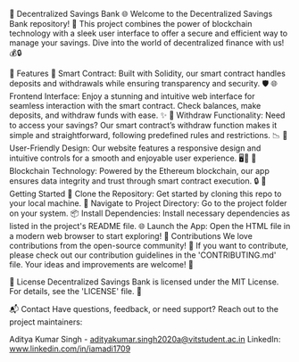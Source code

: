 🏦 Decentralized Savings Bank 🌐
Welcome to the Decentralized Savings Bank repository! 🚀 This project combines the power of blockchain technology with a sleek user interface to offer a secure and efficient way to manage your savings. Dive into the world of decentralized finance with us! 💰🔒

🌟 Features
🤖 Smart Contract: Built with Solidity, our smart contract handles deposits and withdrawals while ensuring transparency and security. 🛡️
🌐 Frontend Interface: Enjoy a stunning and intuitive web interface for seamless interaction with the smart contract. Check balances, make deposits, and withdraw funds with ease. ✨
💸 Withdraw Functionality: Need to access your savings? Our smart contract’s withdraw function makes it simple and straightforward, following predefined rules and restrictions. 📉
🎨 User-Friendly Design: Our website features a responsive design and intuitive controls for a smooth and enjoyable user experience. 🖥️📱
🔗 Blockchain Technology: Powered by the Ethereum blockchain, our app ensures data integrity and trust through smart contract execution. 🔒
🚀 Getting Started
🔄 Clone the Repository: Get started by cloning this repo to your local machine.
📂 Navigate to Project Directory: Go to the project folder on your system.
📦 Install Dependencies: Install necessary dependencies as listed in the project's README file.
🌐 Launch the App: Open the HTML file in a modern web browser to start exploring!
🤝 Contributions
We love contributions from the open-source community! 🎉 If you want to contribute, please check out our contribution guidelines in the 'CONTRIBUTING.md' file. Your ideas and improvements are welcome! 🌟

📝 License
Decentralized Savings Bank is licensed under the MIT License. For details, see the 'LICENSE' file. 📜

📬 Contact
Have questions, feedback, or need support? Reach out to the project maintainers:

Aditya Kumar Singh - adityakumar.singh2020a@vitstudent.ac.in
LinkedIn: www.linkedin.com/in/iamadi1709

